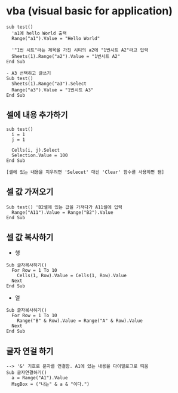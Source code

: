 # vba (visual basic for application)
```
sub test()
  'a1에 hello World 출력
  Range("a1").Value = "Hello World"

  '"1번 시트"라는 제목을 가진 시티의 a2에 "1번시트 A2"라고 입력
  Sheets(1).Range("a2").Value = "1번시트 A2"
End Sub

- A3 선택하고 글쓰기
Sub test()
  Sheets(1).Range("a3").Select
  Range("a3").Value = "1번시트 A3"
End Sub
```

## 셀에 내용 추가하기
```
sub test()
  i = 1
  j = 1

  Cells(i, j).Select
  Selection.Value = 100
End Sub

[셀에 있는 내용을 지우려면 'Selecet' 대신 'Clear' 함수를 사용하면 됌]
```

## 셀 값 가져오기
```
Sub test() 'B2셀에 있는 값을 가져다가 A11셀에 입력
  Range("A11").Value = Range("B2").Value
End Sub
```

## 셀 값 복사하기
 - 행
```
Sub 글자복사하기()
  For Row = 1 To 10
    Cells(1, Row).Value = Cells(1, Row).Value
  Next
End Sub
```
 - 열
```
Sub 글자복사하기()
  For Row = 1 To 10
    Range("B" & Row).Value = Range("A" & Row).Value
  Next
End Sub
```

## 글자 연걸 하기
```
--> '&' 기호로 문자를 연결함. A1에 있는 내용을 다이얼로그로 띄움
Sub 글자연결하기()
  a = Range("A1").Value
  MsgBox = ("나는" & a & "이다.")
```
